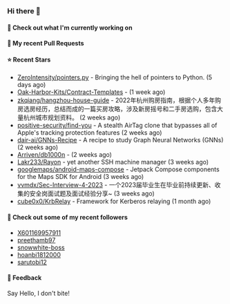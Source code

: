### Hi there 👋

#### 👷 Check out what I'm currently working on

#### 🔨 My recent Pull Requests


#### ⭐ Recent Stars

- [ZeroIntensity/pointers.py](https://github.com/ZeroIntensity/pointers.py) - Bringing the hell of pointers to Python. (5 days ago)
- [Oak-Harbor-Kits/Contract-Templates](https://github.com/Oak-Harbor-Kits/Contract-Templates) -  (1 week ago)
- [zkqiang/hangzhou-house-guide](https://github.com/zkqiang/hangzhou-house-guide) - 2022年杭州购房指南，根据个人多年购房选房经历，总结而成的一篇买房攻略，涉及新房摇号和二手房选购，包含大量杭州城市规划资料。 (2 weeks ago)
- [positive-security/find-you](https://github.com/positive-security/find-you) - A stealth AirTag clone that bypasses all of Apple&#39;s tracking protection features (2 weeks ago)
- [dair-ai/GNNs-Recipe](https://github.com/dair-ai/GNNs-Recipe) - A recipe to study Graph Neural Networks (GNNs) (2 weeks ago)
- [Arriven/db1000n](https://github.com/Arriven/db1000n) -  (2 weeks ago)
- [Lakr233/Rayon](https://github.com/Lakr233/Rayon) - yet another SSH machine manager (3 weeks ago)
- [googlemaps/android-maps-compose](https://github.com/googlemaps/android-maps-compose) - Jetpack Compose components for the Maps SDK for Android (3 weeks ago)
- [vvmdx/Sec-Interview-4-2023](https://github.com/vvmdx/Sec-Interview-4-2023) - 一个2023届毕业生在毕业前持续更新、收集的安全岗面试题及面试经验分享~ (3 weeks ago)
- [cube0x0/KrbRelay](https://github.com/cube0x0/KrbRelay) - Framework for Kerberos relaying  (1 month ago)

#### 👯 Check out some of my recent followers

- [X601169957911](https://github.com/X601169957911)
- [preethamb97](https://github.com/preethamb97)
- [snowwhite-boss](https://github.com/snowwhite-boss)
- [hoanbi1812000](https://github.com/hoanbi1812000)
- [sarutobi12](https://github.com/sarutobi12)

#### 💬 Feedback

Say Hello, I don't bite!